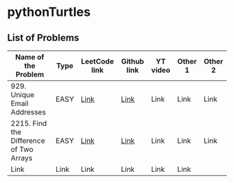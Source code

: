 # pythonTurtles

## List of Problems

| Name of the Problem  | Type| LeetCode link | Github link  | YT video | Other 1  | Other 2 |
| ------------- | ------------- | ------------- | ------------- | ------------- | ------------- | ------------- |
| 929. Unique Email Addresses | EASY  | [Link](https://leetcode.com/problems/unique-email-addresses/)  | [Link](https://github.com/flmzxer/pythonTurtles/tree/main/929-Unique%20Email%20Addresses)  | Link  |Link  | Link  |
| 2215. Find the Difference of Two Arrays  | EASY  | [Link](https://leetcode.com/problems/find-the-difference-of-two-arrays)  | [Link](https://github.com/flmzxer/pythonTurtles/tree/main/2215-Find%20the%20Difference%20of%20Two%20Arrays)  | Link  | Link  | Link  |
| Link  | Link  | Link  | Link  | Link  | Link  |
